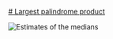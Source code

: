 [# Largest palindrome product][0]

![Estimates of the medians][1]

[0]: https://projecteuler.net/problem=4
[1]: https://rawgit.com/japaric/euler_criterion.rs/master/plots/004.svg
